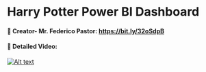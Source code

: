 # Harry Potter Power BI Dashboard


#### 🔴 Creator- Mr. Federico Pastor: https://bit.ly/32oSdpB
#### 🔴 Detailed Video: 

[![Alt text](https://user-images.githubusercontent.com/34673684/147357886-7cd2ca17-76bf-4b76-a231-b8ff6db6784f.png)](https://www.youtube.com/watch?v=biqgb4tf9MA)
